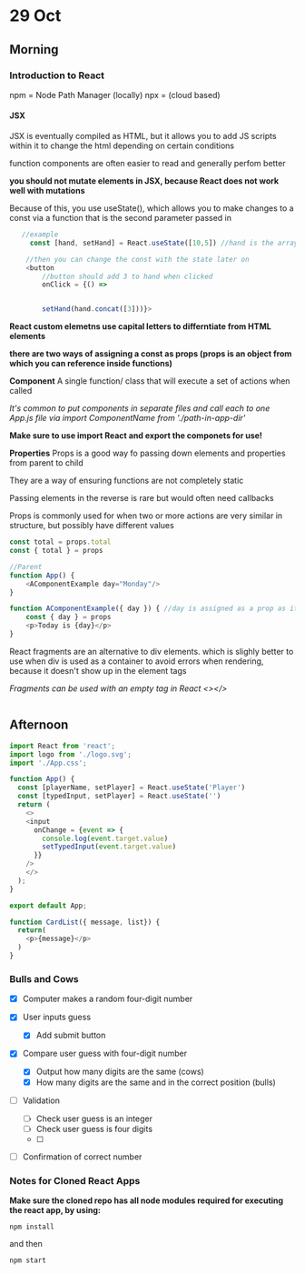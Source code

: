 # 29 Oct

## Morning

### Introduction to React
npm = Node Path Manager (locally)
npx = (cloud based)

#### JSX
JSX is eventually compiled as HTML, but it allows you to add JS scripts within it to change the html depending on certain conditions

function components are often easier to read and generally perfom better

**you should not mutate elements in JSX, because React does not work well with mutations**

Because of this, you use useState(), which allows you to make changes to a const via a function that is the second parameter passed in

``` js
   //example
     const [hand, setHand] = React.useState([10,5]) //hand is the array variable, and setHand is used to change the state of hand without mutating the original variable

    //then you can change the const with the state later on
    <button
        //button should add 3 to hand when clicked
        onClick = {() =>


        setHand(hand.concat([3]))}>
```

**React custom elemetns use capital letters to differntiate from HTML elements**


**there are two ways of assigning a const as props (props is an object from which you can reference inside functions)**

**Component** A single function/ class that will execute a set of actions when called

*It's common to put components in separate files and call each to one App.js file via import ComponentName from './path-in-app-dir'*

**Make sure to use import React and export the componets for use!**


**Properties**
Props is a good way fo passing down elements and properties from parent to child

They are a way of ensuring functions are not completely static

Passing elements in the reverse is rare but would often need callbacks

Props is commonly used for when two or more actions are very similar in structure, but possibly have different values

``` js
const total = props.total
const { total } = props

//Parent
function App() {
    <AComponentExample day="Monday"/>
}

function AComponentExample({ day }) { //day is assigned as a prop as it's parsed in, which can then be used in AComponentExample
    const { day } = props
    <p>Today is {day}</p>
}

```
React fragments are an alternative to div elements. which is slighly better to use when div is used as a container to avoid errors when rendering, because it doesn't show up in the element tags

*Fragments can be used with an empty tag in React <></>*



```js


```

## Afternoon

```js
import React from 'react';
import logo from './logo.svg';
import './App.css';

function App() {
  const [playerName, setPlayer] = React.useState('Player')
  const [typedInput, setPlayer] = React.useState('')
  return (
    <>
    <input
      onChange = {event => {
        console.log(event.target.value)
        setTypedInput(event.target.value)
      }}
    />
    </>
  );
}

export default App;

function CardList({ message, list}) {
  return(
    <p>{message}</p>
  )
}

```


### Bulls and Cows

* [x] Computer makes a random four-digit number
* [x] User inputs guess
    * [x] Add submit button

* [x] Compare user guess with four-digit number
    * [x] Output how many digits are the same (cows)
    * [x] How many digits are the same and in the correct position (bulls)

* [ ] Validation
    * [ ] Check user guess is an integer
    * [ ] Check user guess is four digits
    * [ ]

* [ ] Confirmation of correct number


### Notes for Cloned React Apps

**Make sure the cloned repo has all node modules required for executing the react app, by using:**

```
npm install
```

and then

```
npm start
```

